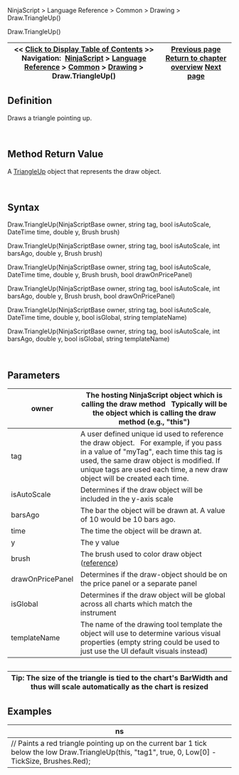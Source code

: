 ﻿


NinjaScript \> Language Reference \> Common \> Drawing \> Draw.TriangleUp()






















Draw.TriangleUp()







| \<\< [Click to Display Table of Contents](draw_triangleup.md) \>\> **Navigation:**     [NinjaScript](ninjascript.md) \> [Language Reference](language_reference_wip.md) \> [Common](common.md) \> [Drawing](drawing.md) \> Draw.TriangleUp() | [Previous page](triangledown.md) [Return to chapter overview](drawing.md) [Next page](triangleup.md) |
| --- | --- |











## Definition


Draws a triangle pointing up.


 


## Method Return Value


A [TriangleUp](triangleup.md) object that represents the draw object.


 


## Syntax


Draw.TriangleUp(NinjaScriptBase owner, string tag, bool isAutoScale, DateTime time, double y, Brush brush)  

Draw.TriangleUp(NinjaScriptBase owner, string tag, bool isAutoScale, int barsAgo, double y, Brush brush)  

Draw.TriangleUp(NinjaScriptBase owner, string tag, bool isAutoScale, DateTime time, double y, Brush brush, bool drawOnPricePanel)  

Draw.TriangleUp(NinjaScriptBase owner, string tag, bool isAutoScale, int barsAgo, double y, Brush brush, bool drawOnPricePanel)  

Draw.TriangleUp(NinjaScriptBase owner, string tag, bool isAutoScale, DateTime time, double y, bool isGlobal, string templateName)  

Draw.TriangleUp(NinjaScriptBase owner, string tag, bool isAutoScale, int barsAgo, double y, bool isGlobal, string templateName)


 


## Parameters




| owner | The hosting NinjaScript object which is calling the draw method   Typically will be the object which is calling the draw method (e.g., "this") |
| --- | --- |
| tag | A user defined unique id used to reference the draw object.    For example, if you pass in a value of "myTag", each time this tag is used, the same draw object is modified. If unique tags are used each time, a new draw object will be created each time. |
| isAutoScale | Determines if the draw object will be included in the y\-axis scale |
| barsAgo | The bar the object will be drawn at. A value of 10 would be 10 bars ago. |
| time | The time the object will be drawn at. |
| y | The y value |
| brush | The brush used to color draw object ([reference](https://msdn.microsoft.com/en-us/library/system.windows.media.brushes%28v=vs.110%29.aspx)) |
| drawOnPricePanel | Determines if the draw\-object should be on the price panel or a separate panel |
| isGlobal | Determines if the draw object will be global across all charts which match the instrument |
| templateName | The name of the drawing tool template the object will use to determine various visual properties (empty string could be used to just use the UI default visuals instead) |



## 




| Tip: The size of the triangle is tied to the chart's BarWidth and thus will scale automatically as the chart is resized |
| --- |



## 


## Examples




| ns |
| --- |
| // Paints a red triangle pointing up on the current bar 1 tick below the low Draw.TriangleUp(this, "tag1", true, 0, Low\[0] \- TickSize, Brushes.Red); |









